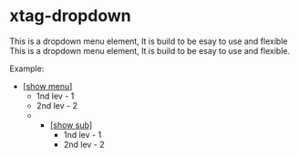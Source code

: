 xtag-dropdown
=============

This is a dropdown menu element, It is build to be esay to use and flexible This is a dropdown menu element, It is build to be esay to use and flexible.

Example:

<x-dropdown id="x-dropdown" data-width="150">
    <ul>
        <li><a href="#" data-action-type="openMenu">[show menu]</a>
            <ul selected="false" orgentation="right">
                <li><a>1nd lev - 1</a></li>
                <li><a>2nd lev - 2</a></li>
                <li>
                    <ul>
                        <li><a href="#" data-action-type="openMenu">[show sub]</a>
                            <ul selected="false" data-orgentation="">
                                <li><a>1nd lev - 1</a></li>
                                <li><a>2nd lev - 2</a></li>
                            </ul>
                        </li>
                    </ul>
                </li>
            </ul>
        </li>
    </ul>
</x-dropdown>


